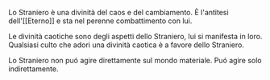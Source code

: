 Lo Straniero è una divinità del caos e del cambiamento. È l'antitesi dell'[[Eterno]] e sta nel perenne combattimento con lui.

Le divinità caotiche sono degli aspetti dello Straniero, lui si manifesta in loro. Qualsiasi culto che adori una divinità caotica è a favore dello Straniero.

Lo Straniero non puó agire direttamente sul mondo materiale. Puó agire solo indirettamente.